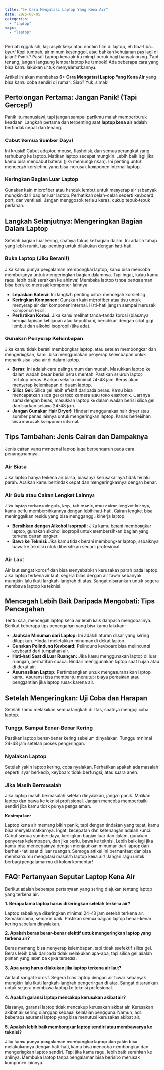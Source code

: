 ```yaml
---
title: "6+ Cara Mengatasi Laptop Yang Kena Air"
date: 2025-08-05
categories: 
  - "laptop"
tags: 
  - "laptop"
---
```


Pernah nggak sih, lagi asyik kerja atau nonton film di laptop, eh tiba-tiba... _byur!_ Kopi tumpah, air minum kesenggol, atau bahkan kehujanan pas lagi di jalan? Panik? Pasti! Laptop kena air itu mimpi buruk bagi banyak orang. Tapi tenang, jangan langsung lempar laptop ke tembok! Ada beberapa cara yang bisa kamu lakukan untuk menyelamatkannya.

Artikel ini akan membahas **6+ Cara Mengatasi Laptop Yang Kena Air** yang bisa kamu coba sendiri di rumah. Siap? Yuk, simak!

## Pertolongan Pertama: Jangan Panik! (Tapi Gercep!)

Panik itu manusiawi, tapi jangan sampai panikmu malah memperburuk keadaan. Langkah pertama dan terpenting saat **laptop kena air** adalah bertindak cepat dan tenang.

### Cabut Semua Sumber Daya!

Ini krusial! Cabut adaptor, mouse, flashdisk, dan semua perangkat yang terhubung ke laptop. Matikan laptop secepat mungkin. Lebih baik lagi jika kamu bisa mencabut baterai (jika memungkinkan). Ini penting untuk mencegah korsleting yang bisa merusak komponen internal laptop.

### Keringkan Bagian Luar Laptop

Gunakan kain microfiber atau handuk lembut untuk menyerap air sebanyak mungkin dari bagian luar laptop. Perhatikan celah-celah seperti keyboard, port, dan ventilasi. Jangan menggosok terlalu keras, cukup tepuk-tepuk perlahan.

## Langkah Selanjutnya: Mengeringkan Bagian Dalam Laptop

Setelah bagian luar kering, saatnya fokus ke bagian dalam. Ini adalah tahap yang lebih rumit, tapi penting untuk dilakukan dengan hati-hati.

### Buka Laptop (Jika Berani!)

Jika kamu punya pengalaman membongkar laptop, kamu bisa mencoba membukanya untuk mengeringkan bagian dalamnya. Tapi ingat, kalau kamu ragu, lebih baik serahkan ke ahlinya! Membuka laptop tanpa pengalaman bisa berisiko merusak komponen lainnya.

- **Lepaskan Baterai:** Ini langkah penting untuk mencegah korsleting.
- **Keringkan Komponen:** Gunakan kain microfiber atau tisu untuk menyerap air dari komponen internal. Hati-hati jangan sampai merusak komponen kecil.
- **Perhatikan Korosi:** Jika kamu melihat tanda-tanda korosi (biasanya berupa lapisan kehijauan atau keputihan), bersihkan dengan sikat gigi lembut dan alkohol isopropil (jika ada).

### Gunakan Penyerap Kelembapan

Jika kamu tidak berani membongkar laptop, atau setelah membongkar dan mengeringkan, kamu bisa menggunakan penyerap kelembapan untuk menarik sisa-sisa air di dalam laptop.

- **Beras:** Ini adalah cara paling umum dan mudah. Masukkan laptop ke dalam wadah besar berisi beras mentah. Pastikan seluruh laptop tertutup beras. Biarkan selama minimal 24-48 jam. Beras akan menyerap kelembapan di dalam laptop.
- **Silica Gel:** Silica gel lebih efektif daripada beras. Kamu bisa mendapatkan silica gel di toko kamera atau toko elektronik. Caranya sama dengan beras, masukkan laptop ke dalam wadah berisi silica gel dan biarkan selama 24-48 jam.
- **Jangan Gunakan Hair Dryer!:** Hindari menggunakan hair dryer atau sumber panas lainnya untuk mengeringkan laptop. Panas berlebihan bisa merusak komponen internal.

## Tips Tambahan: Jenis Cairan dan Dampaknya

Jenis cairan yang mengenai laptop juga berpengaruh pada cara penanganannya.

### Air Biasa

Jika laptop hanya terkena air biasa, biasanya kerusakannya tidak terlalu parah. Asalkan kamu bertindak cepat dan mengeringkannya dengan benar.

### Air Gula atau Cairan Lengket Lainnya

Jika laptop terkena air gula, kopi, teh manis, atau cairan lengket lainnya, kamu perlu membersihkannya dengan lebih hati-hati. Cairan lengket bisa meninggalkan residu yang bisa mengganggu kinerja laptop.

- **Bersihkan dengan Alkohol Isopropil:** Jika kamu berani membongkar laptop, gunakan alkohol isopropil untuk membersihkan bagian yang terkena cairan lengket.
- **Bawa ke Teknisi:** Jika kamu tidak berani membongkar laptop, sebaiknya bawa ke teknisi untuk dibersihkan secara profesional.

### Air Laut

Air laut sangat korosif dan bisa menyebabkan kerusakan parah pada laptop. Jika laptop terkena air laut, segera bilas dengan air tawar sebanyak mungkin, lalu ikuti langkah-langkah di atas. Sangat disarankan untuk segera membawa laptop ke teknisi.

## Mencegah Lebih Baik Daripada Mengobati: Tips Pencegahan

Tentu saja, mencegah laptop kena air lebih baik daripada mengobatinya. Berikut beberapa tips pencegahan yang bisa kamu lakukan:

- **Jauhkan Minuman dari Laptop:** Ini adalah aturan dasar yang sering dilupakan. Hindari meletakkan minuman di dekat laptop.
- **Gunakan Pelindung Keyboard:** Pelindung keyboard bisa melindungi keyboard dari tumpahan air.
- **Hati-hati Saat di Luar Ruangan:** Jika kamu menggunakan laptop di luar ruangan, perhatikan cuaca. Hindari menggunakan laptop saat hujan atau di dekat air.
- **Asuransikan Laptop:** Pertimbangkan untuk mengasuransikan laptop kamu. Asuransi bisa membantu menutupi biaya perbaikan atau penggantian jika laptop rusak karena air.

## Setelah Mengeringkan: Uji Coba dan Harapan

Setelah kamu melakukan semua langkah di atas, saatnya menguji coba laptop.

### Tunggu Sampai Benar-Benar Kering

Pastikan laptop benar-benar kering sebelum dinyalakan. Tunggu minimal 24-48 jam setelah proses pengeringan.

### Nyalakan Laptop

Setelah yakin laptop kering, coba nyalakan. Perhatikan apakah ada masalah seperti layar berkedip, keyboard tidak berfungsi, atau suara aneh.

### Jika Masih Bermasalah

Jika laptop masih bermasalah setelah dinyalakan, jangan panik. Matikan laptop dan bawa ke teknisi profesional. Jangan mencoba memperbaiki sendiri jika kamu tidak punya pengalaman.

**Kesimpulan:**

Laptop kena air memang bikin panik, tapi dengan tindakan yang tepat, kamu bisa menyelamatkannya. Ingat, kecepatan dan ketenangan adalah kunci. Cabut semua sumber daya, keringkan bagian luar dan dalam, gunakan penyerap kelembapan, dan jika perlu, bawa ke teknisi. Lebih baik lagi jika kamu bisa mencegahnya dengan menjauhkan minuman dari laptop dan berhati-hati saat di luar ruangan. Semoga artikel ini bermanfaat dan bisa membantumu mengatasi masalah laptop kena air! Jangan ragu untuk berbagi pengalamanmu di kolom komentar!

## FAQ: Pertanyaan Seputar Laptop Kena Air

Berikut adalah beberapa pertanyaan yang sering diajukan tentang laptop yang terkena air:

**1\. Berapa lama laptop harus dikeringkan setelah terkena air?**

Laptop sebaiknya dikeringkan minimal 24-48 jam setelah terkena air. Semakin lama, semakin baik. Pastikan semua bagian laptop benar-benar kering sebelum dinyalakan.

**2\. Apakah beras benar-benar efektif untuk mengeringkan laptop yang terkena air?**

Beras memang bisa menyerap kelembapan, tapi tidak seefektif silica gel. Beras lebih baik daripada tidak melakukan apa-apa, tapi silica gel adalah pilihan yang lebih baik jika tersedia.

**3\. Apa yang harus dilakukan jika laptop terkena air laut?**

Air laut sangat korosif. Segera bilas laptop dengan air tawar sebanyak mungkin, lalu ikuti langkah-langkah pengeringan di atas. Sangat disarankan untuk segera membawa laptop ke teknisi profesional.

**4\. Apakah garansi laptop mencakup kerusakan akibat air?**

Biasanya, garansi laptop tidak mencakup kerusakan akibat air. Kerusakan akibat air sering dianggap sebagai kelalaian pengguna. Namun, ada beberapa asuransi laptop yang bisa menutupi kerusakan akibat air.

**5\. Apakah lebih baik membongkar laptop sendiri atau membawanya ke teknisi?**

Jika kamu punya pengalaman membongkar laptop dan yakin bisa melakukannya dengan hati-hati, kamu bisa mencoba membongkar dan mengeringkan laptop sendiri. Tapi jika kamu ragu, lebih baik serahkan ke ahlinya. Membuka laptop tanpa pengalaman bisa berisiko merusak komponen lainnya.
